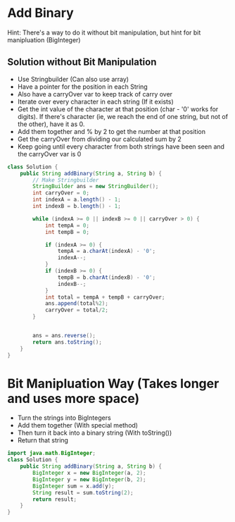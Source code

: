 # Add Binary

Hint: There's a way to do it without bit manipulation, but hint for bit manipluation (BigInteger)

## Solution without Bit Manipulation


- Use Stringbuilder (Can also use array)
- Have a pointer for the position in each String
- Also have a carryOver var to keep track of carry over
- Iterate over every character in each string (If it exists)
- Get the int value of the character at that position (char - '0' works for digits). If there's character (ie, we reach the end of one string, but not of the other), have it as 0.
- Add them together and % by 2 to get the number at that position
- Get the carryOver from dividing our calculated sum by 2
- Keep going until every character from both strings have been seen and the carryOver var is 0


``` java
class Solution {
    public String addBinary(String a, String b) {
        // Make Stringbuilder
        StringBuilder ans = new StringBuilder();
        int carryOver = 0;
        int indexA = a.length() - 1;
        int indexB = b.length() - 1;

        while (indexA >= 0 || indexB >= 0 || carryOver > 0) {
            int tempA = 0;
            int tempB = 0;

            if (indexA >= 0) {
                tempA = a.charAt(indexA) - '0';
                indexA--;
            }
            if (indexB >= 0) {
                tempB = b.charAt(indexB) - '0';
                indexB--;
            }
            int total = tempA + tempB + carryOver;
            ans.append(total%2);
            carryOver = total/2;
        }


        ans = ans.reverse();
        return ans.toString();  
    }
}

```
# Bit Manipluation Way (Takes longer and uses more space)

- Turn the strings into BigIntegers
- Add them together (With special method)
- Then turn it back into a binary string (With toString())
- Return that string

``` java
import java.math.BigInteger;
class Solution {
    public String addBinary(String a, String b) {
        BigInteger x = new BigInteger(a, 2);
        BigInteger y = new BigInteger(b, 2);
        BigInteger sum = x.add(y);
        String result = sum.toString(2);
        return result;
    }
}

